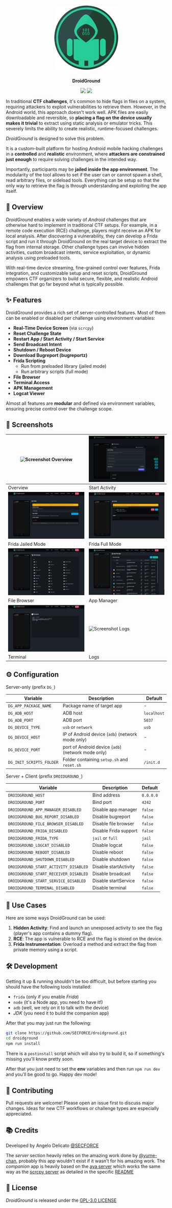 <h1 align="center">
  <br>
    <img src="./logo.png" alt= "droidground" width="200px">
</h1>
<p align="center">
    <b>DroidGround</b>
<p>

<p align="center">
    <a href="https://github.com/SECFORCE/droidground/blob/main/README.md"><img src="https://img.shields.io/badge/Documentation-complete-green.svg?style=flat"></a>
    <a href="https://github.com/SECFORCE/droidground/blob/main/LICENSE"><img src="https://img.shields.io/badge/License-GPL3-blue.svg"></a>
</p>

In traditional **CTF challenges**, it's common to hide flags in files on a system, requiring attackers to exploit vulnerabilities to retrieve them. However, in the Android world, this approach doesn't work well. APK files are easily downloadable and reversible, so **placing a flag on the device usually makes it trivial** to extract using static analysis or emulator tricks. This severely limits the ability to create realistic, runtime-focused challenges.

_DroidGround_ is designed to solve this problem.

It is a custom-built platform for hosting Android mobile hacking challenges in a **controlled** and **realistic** environment, where **attackers are constrained just enough** to require solving challenges in the intended way.

Importantly, participants may be **jailed inside the app environment**. The modularity of the tool allows to set if the user can or cannot spawn a shell, read arbitrary files, or sideload tools. Everything can be setup so that the only way to retrieve the flag is through understanding and exploiting the app itself.

## 🧭 Overview

_DroidGround_ enables a wide variety of _Android_ challenges that are otherwise hard to implement in traditional CTF setups. For example, in a remote code execution (RCE) challenge, players might receive an APK for local analysis. After discovering a vulnerability, they can develop a Frida script and run it through DroidGround on the real target device to extract the flag from internal storage. Other challenge types can involve hidden activities, custom broadcast intents, service exploitation, or dynamic analysis using preloaded tools.

With real-time device streaming, fine-grained control over features, Frida integration, and customizable setup and reset scripts, DroidGround empowers CTF organizers to build secure, flexible, and realistic Android challenges that go far beyond what is typically possible.

## ✨ Features

DroidGround provides a rich set of server-controlled features. Most of them can be enabled or disabled per challenge using environment variables:

- **Real-Time Device Screen** (via `scrcpy`)
- **Reset Challenge State**
- **Restart App / Start Activity / Start Service**
- **Send Broadcast Intent**
- **Shutdown / Reboot Device**
- **Download Bugreport (bugreportz)**
- **Frida Scripting**
  - Run from preloaded library (jailed mode)
  - Run arbitrary scripts (full mode)
- **File Browser**
- **Terminal Access**
- **APK Management**
- **Logcat Viewer**

Almost all features are **modular** and defined via environment variables, ensuring precise control over the challenge scope.

## 📸 Screenshots

| ![Screenshot Overview](docs/images/overview.png)       | ![Screenshot Start Activity](docs/start-activity.png) |
| ------------------------------------------------------ | ----------------------------------------------------- |
| Overview                                               | Start Activity                                        |
| ![Screenshot Frida Jailed Mode](docs/frida-jailed.png) | ![Screenshot Frida Full Mode](docs/frida-full.png)    |
| Frida Jailed Mode                                      | Frida Full Mode                                       |
| ![Screenshot File Browser](docs/file-browser.png)      | ![Screenshot App Manager](docs/app-manager.png)       |
| File Browser                                           | App Manager                                           |
| ![Screenshot Terminal](docs/terminal.png)              | ![Screenshot Logs](docs/logs.png)                     |
| Terminal                                               | Logs                                                  |

## ⚙️ Configuration

Server-only (prefix `DG_`)

| Variable                 | Description                                        | Default     |
| ------------------------ | -------------------------------------------------- | ----------- |
| `DG_APP_PACKAGE_NAME`    | Package name of target app                         | -           |
| `DG_ADB_HOST`            | ADB host                                           | `localhost` |
| `DG_ADB_PORT`            | ADB port                                           | `5037`      |
| `DG_DEVICE_TYPE`         | `usb` or `network`                                 | `usb`       |
| `DG_DEVICE_HOST`         | IP of Android device (`adb`) (network mode only)   | -           |
| `DG_DEVICE_PORT`         | port of Android device (`adb`) (network mode only) | -           |
| `DG_INIT_SCRIPTS_FOLDER` | Folder containing `setup.sh` and `reset.sh`        | `/init.d`   |

Server + Client (prefix `DROIDGROUND_`)

| Variable                              | Description           | Default   |
| ------------------------------------- | --------------------- | --------- |
| `DROIDGROUND_HOST`                    | Bind address          | `0.0.0.0` |
| `DROIDGROUND_PORT`                    | Bind port             | `4242`    |
| `DROIDGROUND_APP_MANAGER_DISABLED`    | Disable app manager   | `false`   |
| `DROIDGROUND_BUG_REPORT_DISABLED`     | Disable bugreport     | `false`   |
| `DROIDGROUND_FILE_BROWSER_DISABLED`   | Disable file browser  | `false`   |
| `DROIDGROUND_FRIDA_DISABLED`          | Disable Frida support | `false`   |
| `DROIDGROUND_FRIDA_TYPE`              | `jail` or `full`      | `jail`    |
| `DROIDGROUND_LOGCAT_DISABLED`         | Disable logcat        | `false`   |
| `DROIDGROUND_REBOOT_DISABLED`         | Disable reboot        | `false`   |
| `DROIDGROUND_SHUTDOWN_DISABLED`       | Disable shutdown      | `false`   |
| `DROIDGROUND_START_ACTIVITY_DISABLED` | Disable startActivity | `false`   |
| `DROIDGROUND_START_RECEIVER_DISABLED` | Disable broadcast     | `false`   |
| `DROIDGROUND_START_SERVICE_DISABLED`  | Disable startService  | `false`   |
| `DROIDGROUND_TERMINAL_DISABLED`       | Disable terminal      | `false`   |

## 🧩 Use Cases

Here are some ways DroidGround can be used:

1. **Hidden Activity**: Find and launch an unexposed activity to see the flag (player's app contains a dummy flag).
2. **RCE**: The app is vulnerable to RCE and the flag is stored on the device.
3. **Frida Instrumentation**: Overload a method and extract the flag from private memory using a script.

## 🛠 Development

Getting it up & running shouldn't be too difficult, but before starting you should have the following tools installed:

- `frida` (only if you enable _Frida_)
- `node` (it's a Node app, you need to have it!)
- `adb` (well, we rely on it to talk with the device)
- _JDK_ (you need it to build the companion app)

After that you may just run the following:

```sh
git clone https://github.com/SECFORCE/droidground.git
cd droidground
npm run install
```

There is a `postinstall` script which will also try to build it, so if something's missing you'll know pretty soon.

After that you just need to set the **env** variables and then run `npm run dev` and you'll be good to go. Happy dev mode!

## 🤝 Contributing

Pull requests are welcome! Please open an issue first to discuss major changes. Ideas for new CTF workflows or challenge types are especially appreciated.

## 📚 Credits

Developed by Angelo Delicato [@SECFORCE](https://www.secforce.com)

The _server_ section heavily relies on the amazing work done by [@yume-chan](https://github.com/yume-chan/ya-webadb), probably this app wouldn't exist if it wasn't for his amazing work.
The _companion_ app is heavily based on the [aya server](https://github.com/liriliri/aya/tree/master/server) which works the same way as the [scrcpy server](https://github.com/Genymobile/scrcpy) as detailed in the specific [README](./companion/README.md)

## 🪪 License

_DroidGround_ is released under the [GPL-3.0 LICENSE](https://github.com/SECFORCE/droidground/blob/main/LICENSE)

